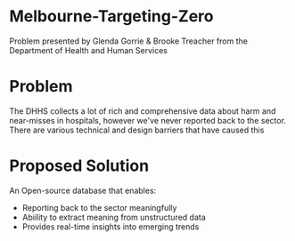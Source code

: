 # Melbourne-Targeting-Zero
Problem presented by Glenda Gorrie &amp; Brooke Treacher from the Department of Health and Human Services


# Problem
The DHHS collects a lot of rich and comprehensive data about harm and near-misses in hospitals, however we've never reported back to the sector. There are various technical and design barriers that have caused this

# Proposed Solution
An Open-source database that enables:

* Reporting back to the sector meaningfully
* Abiility to extract meaning from unstructured data
* Provides real-time insights into emerging trends

